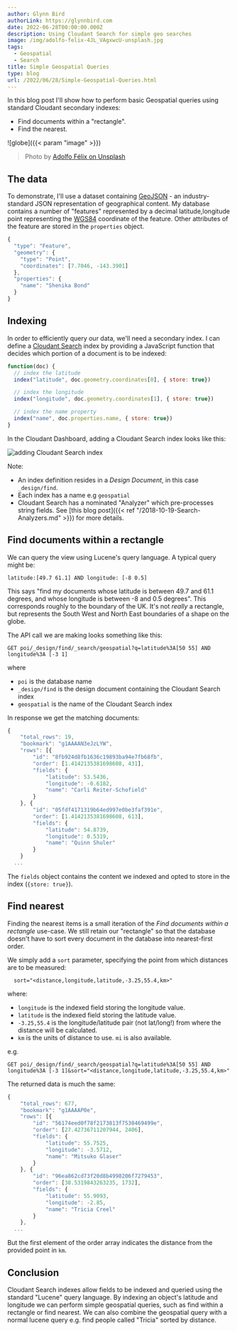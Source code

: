 ```yaml
---
author: Glynn Bird
authorLink: https://glynnbird.com
date: 2022-06-28T00:00:00.000Z
description: Using Cloudant Search for simple geo searches
image: /img/adolfo-felix-4JL_VAgxwcU-unsplash.jpg
tags:
  - Geospatial
  - Search
title: Simple Geospatial Queries
type: blog
url: /2022/06/28/Simple-Geospatial-Queries.html
---
```



In this blog post I'll show how to perform basic Geospatial queries using standard Cloudant secondary indexes:

- Find documents within a "rectangle".
- Find the nearest.

![globe]({{< param "image" >}})
> Photo by [Adolfo Félix on Unsplash](https://unsplash.com/photos/4JL_VAgxwcU)

## The data

To demonstrate, I'll use a dataset containing [GeoJSON](https://en.m.wikipedia.org/wiki/GeoJSON) - an industry-standard JSON representation of geographical content. My database contains a number of "features" represented by a decimal latitude,longitude point representing the [WGS84](https://en.wikipedia.org/wiki/World_Geodetic_System#1984_version) coordinate of the feature. Other attributes of the feature are stored in the `properties` object.

```js
{
  "type": "Feature",
  "geometry": {
    "type": "Point",
    "coordinates": [7.7046, -143.3901]
  },
  "properties": {
    "name": "Shenika Bond"
  }
}
```

## Indexing

In order to efficiently query our data, we'll need a secondary index. I can define a [Cloudant Search](https://cloud.ibm.com/docs/Cloudant?topic=Cloudant-cloudant-search) index by providing a JavaScript function that decides which portion of a document is to be indexed:

```js
function(doc) {
  // index the latitude
  index("latitude", doc.geometry.coordinates[0], { store: true})

  // index the longitude
  index("longitude", doc.geometry.coordinates[1], { store: true})

  // index the name property
  index("name", doc.properties.name, { store: true})
}
```

In the Cloudant Dashboard, adding a Cloudant Search index looks like this:

![adding Cloudant Search index](/img/simplegeo.png)

Note:

- An index definition resides in a _Design Document_, in this case `_design/find`.
- Each index has a name e.g `geospatial`
- Cloudant Search has a nominated "Analyzer" which pre-processes string fields. See [this blog post]({{< ref "/2018-10-19-Search-Analyzers.md" >}}) for more details.

## Find documents within a rectangle

We can query the view using Lucene's query language. A typical query might be:

```
latitude:[49.7 61.1] AND longitude: [-8 0.5]
```

This says "find my documents whose latitude is between 49.7 and 61.1 degrees, and whose longitude is between -8 and 0.5 degrees". This corresponds roughly to the boundary of the UK. It's not _really_ a rectangle, but represents the South West and North East boundaries of a shape on the globe.

The API call we are making looks something like this:

```
GET poi/_design/find/_search/geospatial?q=latitude%3A[50 55] AND longitude%3A [-3 1]
```

where

- `poi` is the database name
- `_design/find` is the design document containing the Cloudant Search index
- `geospatial` is the name of the Cloudant Search index

In response we get the matching documents:

```js
{
	"total_rows": 19,
	"bookmark": "g1AAAAN3eJzLYW",
	"rows": [{
		"id": "8fb924d8fb1636c19893ba94e7fb68fb",
		"order": [1.4142135381698608, 431],
		"fields": {
			"latitude": 53.5436,
			"longitude": -0.6182,
			"name": "Carli Reiter-Schofield"
		}
	}, {
		"id": "05fdf4171319b64ed997e0be3faf391e",
		"order": [1.4142135381698608, 613],
		"fields": {
			"latitude": 54.8739,
			"longitude": 0.5319,
			"name": "Quinn Shuler"
		}
	}
  ...
  ```

  The `fields` object contains the content we indexed and opted to store in the index (`{store: true}`).

## Find nearest

Finding the nearest items is a small iteration of the _Find documents within a rectangle_ use-case. We still retain our "rectangle" so that the database doesn't have to sort every document in the database into nearest-first order.

We simply add a `sort` parameter, specifying the point from which distances are to be measured:

```
  sort="<distance,longitude,latitude,-3.25,55.4,km>"
```

where:

- `longitude` is the indexed field storing the longitude value.
- `latitude` is the indexed field storing the latitude value.
- `-3.25,55.4` is the longitude/latitude pair (not lat/long!) from where the distance will be calculated.
- `km` is the units of distance to use. `mi` is also available.

e.g.

```
GET poi/_design/find/_search/geospatial?q=latitude%3A[50 55] AND longitude%3A [-3 1]&sort="<distance,longitude,latitude,-3.25,55.4,km>"
```

The returned data is much the same:

```js
{
	"total_rows": 677,
	"bookmark": "g1AAAAP0e",
	"rows": [{
		"id": "56174eed0f78f2173813f7530469499e",
		"order": [27.42736711207944, 2406],
		"fields": {
			"latitude": 55.7525,
			"longitude": -3.5712,
			"name": "Mitsuko Glaser"
		}
	}, {
		"id": "96ea862cd73f20d8b4998206f7279453",
		"order": [38.5319843263235, 1732],
		"fields": {
			"latitude": 55.9093,
			"longitude": -2.85,
			"name": "Tricia Creel"
		}
	},
  ...
  ```

But the first element of the order array indicates the distance from the provided point in `km`. 

## Conclusion

Cloudant Search indexes allow fields to be indexed and queried using the standard "Lucene" query language. By indexing an object's latitude and longitude we can perform simple geospatial queries, such as find within a rectangle or find nearest. We can also combine the geospatial query with a normal lucene query e.g. find people called "Tricia" sorted by distance.